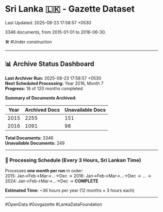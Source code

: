 # Sri Lanka 🇱🇰 - Gazette Dataset

Last Updated: 2025-08-23 17:58:57 +0530

3346 documents, from 2015-01-01 to 2016-06-30.

🛠️ #Under construction

---

## 📊 Archive Status Dashboard

**Last Archiver Run:** 2025-08-23 17:58:57 +0530  
**Next Scheduled Processing:** Year 2016, Month 7  
**Progress:** 18 of 120 months completed

**Summary of Documents Archived:**

| Year | Archived Docs | Unavailable Docs |
|------|---------------|-----------------|
| 2015 | 2255 | 151 |
| 2016 | 1091 | 98 |

**Total Documents:** 3346  
**Unavailable Documents:** 249 

---

### 🔄 Processing Schedule (Every 3 Hours, Sri Lankan Time)
Processes **one month per run** in order:  
2015: Jan→Feb→Mar→...→Dec → 2016: Jan→Feb→Mar→...→Dec → ... → 2024: Jan→Feb→Mar→...→Dec → **COMPLETE**

**Estimated Time:** ~36 hours per year (12 months × 3 hours each)

---
#OpenData #Govgazette #LankaDataFoundation

